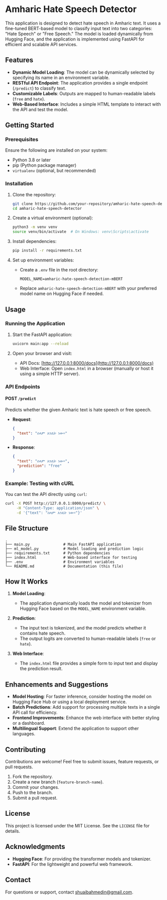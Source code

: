 # Amharic Hate Speech Detector

This application is designed to detect hate speech in Amharic text. It uses a fine-tuned BERT-based model to classify input text into two categories: "Hate Speech" or "Free Speech." The model is loaded dynamically from Hugging Face, and the application is implemented using FastAPI for efficient and scalable API services.

## Features

- **Dynamic Model Loading**: The model can be dynamically selected by specifying its name in an environment variable.
- **RESTful API Endpoint**: The application provides a single endpoint (`/predict`) to classify text.
- **Customizable Labels**: Outputs are mapped to human-readable labels (`free` and `hate`).
- **Web-Based Interface**: Includes a simple HTML template to interact with the API and test the model.


## Getting Started

### Prerequisites

Ensure the following are installed on your system:

- Python 3.8 or later
- pip (Python package manager)
- `virtualenv` (optional, but recommended)

### Installation

1. Clone the repository:
   ```bash
   git clone https://github.com/your-repository/amharic-hate-speech-detector.git
   cd amharic-hate-speech-detector
   ```

2. Create a virtual environment (optional):
   ```bash
   python3 -m venv venv
   source venv/bin/activate  # On Windows: venv\Scripts\activate
   ```

3. Install dependencies:
   ```bash
   pip install -r requirements.txt
   ```

4. Set up environment variables:
   - Create a `.env` file in the root directory:
     ```env
     MODEL_NAME=amharic-hate-speech-detection-mBERT
     ```
   - Replace `amharic-hate-speech-detection-mBERT` with your preferred model name on Hugging Face if needed.


## Usage

### Running the Application

1. Start the FastAPI application:
   ```bash
   uvicorn main:app --reload
   ```

2. Open your browser and visit:
   - API Docs: [http://127.0.0.1:8000/docs](http://127.0.0.1:8000/docs)
   - Web Interface: Open `index.html` in a browser (manually or host it using a simple HTTP server).


### API Endpoints

#### **POST** `/predict`

Predicts whether the given Amharic text is hate speech or free speech.

- **Request**:
  ```json
  {
    "text": "ሰላም እንዴት ነው።"
  }
  ```

- **Response**:
  ```json
  {
    "text": "ሰላም እንዴት ነው።",
    "prediction": "free"
  }
  ```


### Example: Testing with cURL

You can test the API directly using `curl`:

```bash
curl -X POST http://127.0.0.1:8000/predict/ \
     -H "Content-Type: application/json" \
     -d '{"text": "ሰላም እንዴት ነው።"}'
```

## File Structure

```
.
├── main.py               # Main FastAPI application
├── ml_model.py           # Model loading and prediction logic
├── requirements.txt      # Python dependencies
├── index.html            # Web-based interface for testing
├── .env                  # Environment variables
└── README.md             # Documentation (this file)
```


## How It Works

1. **Model Loading**:
   - The application dynamically loads the model and tokenizer from Hugging Face based on the `MODEL_NAME` environment variable.

2. **Prediction**:
   - The input text is tokenized, and the model predicts whether it contains hate speech.
   - The output logits are converted to human-readable labels (`free` or `hate`).

3. **Web Interface**:
   - The `index.html` file provides a simple form to input text and display the prediction result.


## Enhancements and Suggestions

- **Model Hosting**: For faster inference, consider hosting the model on Hugging Face Hub or using a local deployment service.
- **Batch Predictions**: Add support for processing multiple texts in a single API call for efficiency.
- **Frontend Improvements**: Enhance the web interface with better styling or a dashboard.
- **Multilingual Support**: Extend the application to support other languages.


## Contributing

Contributions are welcome! Feel free to submit issues, feature requests, or pull requests.

1. Fork the repository.
2. Create a new branch (`feature-branch-name`).
3. Commit your changes.
4. Push to the branch.
5. Submit a pull request.


## License

This project is licensed under the MIT License. See the `LICENSE` file for details.


## Acknowledgments

- **Hugging Face**: For providing the transformer models and tokenizer.
- **FastAPI**: For the lightweight and powerful web framework.


## Contact

For questions or support, contact [shuaibahmedin@gmail.com](mailto:shuaibahmedin@gmail.com).

```